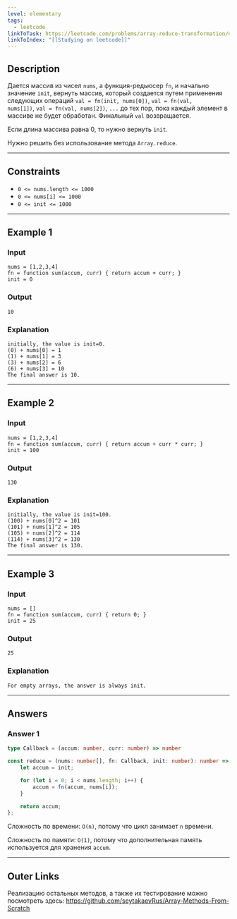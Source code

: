 ```yaml
---
level: elementary
tags:
  - leetcode
linkToTask: https://leetcode.com/problems/array-reduce-transformation/description/?envType=study-plan-v2&envId=30-days-of-javascript
linkToIndex: "[[Studying on leetcode]]"
---
```

## Description

Дается массив из чисел `nums`, a функция-редьюсер `fn`, и начально значение `init`, вернуть массив, который создается путем применения следующих операций `val = fn(init, nums[0])`, `val = fn(val, nums[1])`, `val = fn(val, nums[2])`, `...` до тех пор, пока каждый элемент в массиве не будет обработан. Финальный `val` возвращается.

Если длина массива равна 0, то нужно вернуть `init`.

Нужно решить без использование метода `Array.reduce`.

---
## Constraints

- `0 <= nums.length <= 1000`
- `0 <= nums[i] <= 1000`
- `0 <= init <= 1000`

---
## Example 1

### Input

```
nums = [1,2,3,4]
fn = function sum(accum, curr) { return accum + curr; }
init = 0
```
### Output

```
10
```
### Explanation

```
initially, the value is init=0.
(0) + nums[0] = 1
(1) + nums[1] = 3
(3) + nums[2] = 6
(6) + nums[3] = 10
The final answer is 10.
```

---
## Example 2

### Input

```
nums = [1,2,3,4]
fn = function sum(accum, curr) { return accum + curr * curr; }
init = 100
```
### Output

```
130
```
### Explanation

```
initially, the value is init=100.
(100) + nums[0]^2 = 101
(101) + nums[1]^2 = 105
(105) + nums[2]^2 = 114
(114) + nums[3]^2 = 130
The final answer is 130.
```

---
## Example 3

### Input

```
nums = []
fn = function sum(accum, curr) { return 0; }
init = 25
```
### Output

```
25
```
### Explanation

```
For empty arrays, the answer is always init.
```

---
## Answers

### Answer 1

```typescript
type Callback = (accum: number, curr: number) => number

const reduce = (nums: number[], fn: Callback, init: number): number => {
    let accum = init;

    for (let i = 0; i < nums.length; i++) {
        accum = fn(accum, nums[i]);
    }

    return accum;
};
```

Сложность по времени: `O(n)`, потому что цикл занимает `n` времени.

Сложность по памяти: `O(1)`, потому что дополнительная память используется для хранения `accum`.

---
## Outer Links

Реализацию остальных методов, а также их тестирование можно посмотреть здесь:
https://github.com/seytakaevRus/Array-Methods-From-Scratch